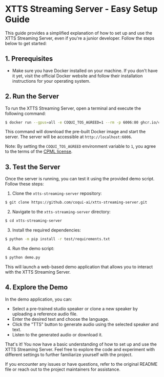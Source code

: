 # XTTS Streaming Server - Easy Setup Guide

This guide provides a simplified explanation of how to set up and use the XTTS Streaming Server, even if you're a junior developer. Follow the steps below to get started:

## 1. Prerequisites

- Make sure you have Docker installed on your machine. If you don't have it yet, visit the official Docker website and follow their installation instructions for your operating system.

## 2. Run the Server

To run the XTTS Streaming Server, open a terminal and execute the following command:

```bash
$ docker run --gpus=all -e COQUI_TOS_AGREED=1 --rm -p 6006:80 ghcr.io/coqui-ai/xtts-streaming-server:latest-cuda121
```

This command will download the pre-built Docker image and start the server. The server will be accessible at `http://localhost:6006`.

Note: By setting the `COQUI_TOS_AGREED` environment variable to `1`, you agree to the terms of the [CPML license](https://coqui.ai/cpml).

## 3. Test the Server

Once the server is running, you can test it using the provided demo script. Follow these steps:

1. Clone the `xtts-streaming-server` repository:

```bash
$ git clone https://github.com/coqui-ai/xtts-streaming-server.git
```

2. Navigate to the `xtts-streaming-server` directory:

```bash
$ cd xtts-streaming-server
```

3. Install the required dependencies:

```bash
$ python -m pip install -r test/requirements.txt
```

4. Run the demo script:

```bash
$ python demo.py
```

This will launch a web-based demo application that allows you to interact with the XTTS Streaming Server.

## 4. Explore the Demo

In the demo application, you can:

- Select a pre-trained studio speaker or clone a new speaker by uploading a reference audio file.
- Enter the desired text and choose the language.
- Click the "TTS" button to generate audio using the selected speaker and text.
- Listen to the generated audio or download it.

That's it! You now have a basic understanding of how to set up and use the XTTS Streaming Server. Feel free to explore the code and experiment with different settings to further familiarize yourself with the project.

If you encounter any issues or have questions, refer to the original README file or reach out to the project maintainers for assistance.